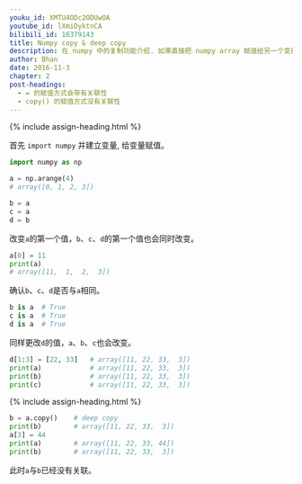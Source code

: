 ```yaml
---
youku_id: XMTU4ODc2ODUwOA
youtube_id: lXmiDyktnCA
bilibili_id: 16379143
title: Numpy copy & deep copy
description: 在 numpy 中的复制功能介绍. 如果直接把 numpy array 赋值给另一个变量, 改变任意的一个变量都会影响到其他变量.
author: Bhan
date: 2016-11-3
chapter: 2
post-headings:
  - = 的赋值方式会带有关联性
  - copy() 的赋值方式没有关联性
---
```





{% include assign-heading.html %}

首先 `import numpy` 并建立变量, 给变量赋值。

```python
import numpy as np

a = np.arange(4)
# array([0, 1, 2, 3])

b = a
c = a
d = b
```

改变`a`的第一个值，`b`、`c`、`d`的第一个值也会同时改变。

```python
a[0] = 11
print(a)
# array([11,  1,  2,  3])
```

确认`b`、`c`、`d`是否与`a`相同。

```python
b is a  # True
c is a  # True
d is a  # True
```

同样更改`d`的值，`a`、`b`、`c`也会改变。

```python
d[1:3] = [22, 33]   # array([11, 22, 33,  3])
print(a)            # array([11, 22, 33,  3])
print(b)            # array([11, 22, 33,  3])
print(c)            # array([11, 22, 33,  3])
```


{% include assign-heading.html %}

```python
b = a.copy()    # deep copy
print(b)        # array([11, 22, 33,  3])
a[3] = 44
print(a)        # array([11, 22, 33, 44])
print(b)        # array([11, 22, 33,  3])
```

此时`a`与`b`已经没有关联。
